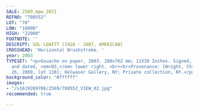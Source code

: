 ```yaml
---
SALE: 2569_mpw_2021
REFNO: "780552"
LOT: "78"
LOW: "18000"
HIGH: "22000"
FOOTNOTE: ''
DESCRIPT: SOL LEWITT (1928 - 2007, AMERICAN)
CROSSHEAD: 'Horizontal Brushstroke. '
year: 2003
TYPESET: "<p>Gouache on paper, 2003. 280x762 mm; 11X30 Inches. Signed, <em>S. LeWitt,</em>
  and dated, <em>03,</em> lower right. <br><br>Provenance: [Wright, Chicago, February
  26, 2009, lot 110]; Helwaser Gallery, NY; Private collection, NY.</p>"
background_color: "#ffffff"
images:
- "/v1619209786/2569/780552_VIEW_02.jpg"
recommended: true

---
```

